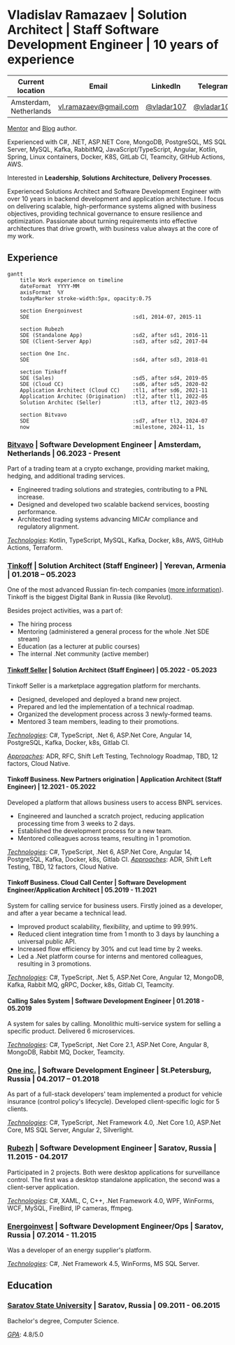 # Vladislav Ramazaev | Solution Architect | Staff Software Development Engineer | 10 years of experience

| Current location | Email | LinkedIn | Telegram | GitHub |
| --- | --- | --- | --- | --- |
| Amsterdam, Netherlands | [vl.ramazaev@gmail.com](vl.ramazaev@gmail.com) | [@vladar107](https://www.linkedin.com/in/vladar107/?locale=en_US) | [@vladar107](https://t.me/vladar107) | [@vladar107](https://github.com/vladar107)

[Mentor](https://getmentor.dev/mentor/vladislav-ramazaev-3193) and [Blog](https://t.me/techlead_Insights) author.

Experienced with C#, .NET, ASP.NET Core, MongoDB, PostgreSQL, MS SQL Server, MySQL, Kafka, RabbitMQ, JavaScript/TypeScript, Angular, Kotlin, Spring, Linux containers, Docker, K8S, GitLab CI, Teamcity, GitHub Actions, AWS.

Interested in **Leadership**, **Solutions Architecture**, **Delivery Processes**.

Experienced Solutions Architect and Software Development Engineer with over 10 years in backend development and application architecture. I focus on delivering scalable, high-performance systems aligned with business objectives, providing technical governance to ensure resilience and optimization. Passionate about turning requirements into effective architectures that drive growth, with business value always at the core of my work.

## Experience
```mermaid
gantt
    title Work experience on timeline
    dateFormat  YYYY-MM
    axisFormat  %Y
    todayMarker stroke-width:5px, opacity:0.75
    
    section Energoinvest
    SDE                                 :sd1, 2014-07, 2015-11
    
    section Rubezh
    SDE (Standalone App)                :sd2, after sd1, 2016-11
    SDE (Client-Server App)             :sd3, after sd2, 2017-04
    
    section One Inc.
    SDE                                 :sd4, after sd3, 2018-01
    
    section Tinkoff
    SDE (Sales)                         :sd5, after sd4, 2019-05
    SDE (Cloud CC)                      :sd6, after sd5, 2020-02
    Application Architect (Cloud CC)    :tl1, after sd6, 2021-11
    Application Architec (Origination)  :tl2, after tl1, 2022-05
    Solution Architec (Seller)          :tl3, after tl2, 2023-05

    section Bitvavo
    SDE                                 :sd7, after tl3, 2024-07
    now                                 :milestone, 2024-11, 1s
```

### [Bitvavo](https://bitvavo.com/en) | Software Development Engineer | Amsterdam, Netherlands | 06.2023 - Present
Part of a trading team at a crypto exchange, providing market making, hedging, and additional trading services.
- Engineered trading solutions and strategies, contributing to a PNL increase.
- Designed and developed two scalable backend services, boosting performance.
- Architected trading systems advancing MICAr compliance and regulatory alignment.

<u>_Technologies_</u>: Kotlin, TypeScript, MySQL, Kafka, Docker, k8s, AWS, GitHub Actions, Terraform.

### [Tinkoff](https://www.tinkoff.ru) | Solution Architect (Staff Engineer) | Yerevan, Armenia | 01.2018 – 05.2023
One of the most advanced Russian fin-tech companies ([more information](https://www.tinkoff-group.com/company-info/summary/)). Tinkoff is the biggest Digital Bank in Russia (like Revolut).

Besides project activities, was a part of: 
- The hiring process
- Mentoring (administered a general  process for the whole .Net SDE stream)
- Education (as a lecturer at public courses)
- The internal .Net community (active member)

#### **[Tinkoff Seller](https://www.tinkoff.ru/business/seller/)** | Solution Architect (Staff Engineer) | 05.2022 - 05.2023
Tinkoff Seller is a marketplace aggregation platform for merchants.
- Designed, developed and deployed a brand new project.
- Prepared and led the implementation of a technical roadmap.
- Organized the development process across 3 newly-formed teams.
- Mentored 3 team members, leading to their promotions.

<u>_Technologies_</u>: C#, TypeScript, .Net 6, ASP.Net Core, Angular 14, PostgreSQL, Kafka, Docker, k8s, Gitlab CI.

<u>_Approaches_</u>: ADR, RFC, Shift Left Testing, Technology Roadmap, TBD, 12 factors, Cloud Native.

#### **Tinkoff Business. New Partners origination** | Application Architect (Staff Engineer) | 12.2021 - 05.2022
Developed a platform that allows business users to access BNPL services.
- Engineered and launched a scratch project, reducing application processing time from 3 weeks to 2 days.
- Established the development process for a new team.
- Mentored colleagues across teams, resulting in 1 promotion.

<u>_Technologies_</u>: C#, TypeScript, .Net 6, ASP.Net Core, Angular 14, PostgreSQL, Kafka, Docker, k8s, Gitlab CI.
<u>_Approaches_</u>: ADR, Shift Left Testing, TBD, 12 factors, Cloud Native.

#### **Tinkoff Business. Cloud Call Center** | Software Development Engineer/Application Architect | 05.2019 - 11.2021
System for calling service for business users. Firstly joined as a developer, and after a year became a technical lead. 
- Improved product scalability, flexibility, and uptime to 99.99%.
- Reduced client integration time from 1 month to 3 days by launching a universal public API.
- Increased flow efficiency by 30% and cut lead time by 2 weeks.
- Led a .Net platform course for interns and mentored colleagues, resulting in 3 promotions.

<u>_Technologies_</u>: C#, TypeScript, .Net 5, ASP.Net Core, Angular 12, MongoDB, Kafka, Rabbit MQ, gRPC, Docker, k8s, Gitlab CI, Teamcity.

#### **Calling Sales System** | Software Development Engineer | 01.2018 - 05.2019
A system for sales by calling. Monolithic multi-service system for selling a specific product. Delivered 6 microservices.

<u>_Technologies_</u>: C#, TypeScript, .Net Core 2.1, ASP.Net Core, Angular 8, MongoDB, Rabbit MQ, Docker, Teamcity.

### [One inc.](https://www.oneinc.com/) | Software Development Engineer | St.Petersburg, Russia | 04.2017 – 01.2018
As part of a full-stack developers' team implemented a product for vehicle insurance (control policy's lifecycle). Developed client-specific logic for 5  clients.

<u>_Technologies_</u>: C#, TypeScript, .Net Framework 4.0, .Net Core 1.0, ASP.Net Core, MS SQL Server, Angular 2, Silverlight.

### [Rubezh](https://rubezh.com/) | Software Development Engineer | Saratov, Russia | 11.2015 - 04.2017
Participated in 2 projects. Both were desktop applications for surveillance control. The first was a desktop standalone application, the second was a client-server application.

<u>_Technologies_</u>: C#, XAML, C, C++, .Net Framework 4.0, WPF, WinForms, WCF, MySQL, FireBird, IP cameras, ffmpeg.

### [Energoinvest](http://www.energoin.ru/) | Software Development Engineer/Ops | Saratov, Russia | 07.2014 - 11.2015
Was a developer of an energy supplier's platform. 

<u>_Technologies_</u>: C#, .Net Framework 4.5, WinForms, MS SQL Server.

## Education
### [Saratov State University](https://www.sgu.ru/en) | Saratov, Russia | 09.2011 - 06.2015
Bachelor's degree, Computer Science.

<u>_GPA_</u>: 4.8/5.0
